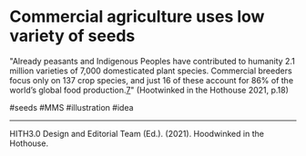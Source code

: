 # Commercial agriculture uses low variety of seeds
"Already peasants and Indigenous Peoples have contributed to humanity 2.1 million varieties of 7,000 domesticated plant species. Commercial breeders focus only on 137 crop species, and just 16 of these account for 86% of the world’s global food production.[7]" (Hootwinked in the Hothouse 2021, p.18)

[7]: https://www.etcgroup.org/sites/www.etcgroup.org/files/files/etc-whowillfeedus-english-webshare.pdf


#seeds #MMS #illustration #idea
______

HITH3.0 Design and Editorial Team (Ed.). (2021). Hoodwinked in the Hothouse.